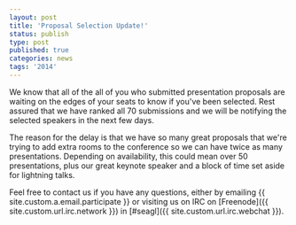 ```yaml
---
layout: post
title: 'Proposal Selection Update!'
status: publish
type: post
published: true
categories: news
tags: '2014'
---
```


We know that all of the all of you who submitted presentation proposals are waiting
on the edges of your seats to know if you've been selected.  Rest assured that we
have ranked all 70 submissions and we will be notifying the selected speakers in
the next few days.

The reason for the delay is that we have so many great proposals that we're trying
to add extra rooms to the conference so we can have twice as many presentations.
Depending on availability, this could mean over 50 presentations, plus our great
keynote speaker and a block of time set aside for lightning talks.

Feel free to contact us if you have any questions, either by
emailing {{ site.custom.a.email.participate }}
or visiting us on IRC on
[Freenode]({{ site.custom.url.irc.network }}) in
[#seagl]({{ site.custom.url.irc.webchat }}).

